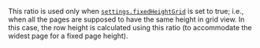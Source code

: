 This ratio is used only when [`settings.fixedHeightGrid`](#fixedHeightGrid) is
set to true; i.e., when all the pages are supposed to have the same height in
grid view. In this case, the row height is calculated using this ratio (to
accommodate the widest page for a fixed page height).

